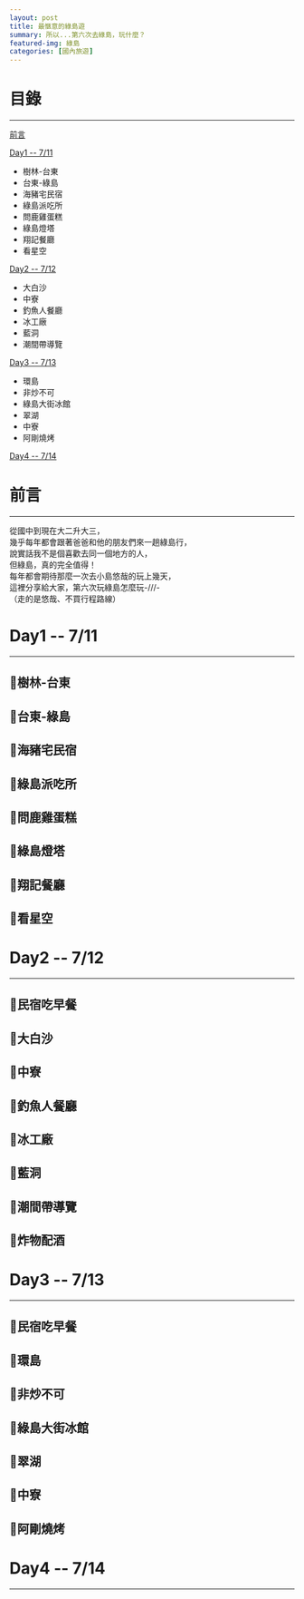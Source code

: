 ```yaml
---
layout: post
title: 最愜意的綠島遊
summary: 所以...第六次去綠島，玩什麼？
featured-img: 綠島
categories: [國內旅遊]
---
```


# 目錄

***

[前言](#前言)

[Day1 -- 7/11](#Day1)

- 樹林-台東
- 台東-綠島
- 海豬宅民宿
- 綠島派吃所
- 問鹿雞蛋糕
- 綠島燈塔
- 翔記餐廳
- 看星空

[Day2 -- 7/12](#Day2)

- 大白沙
- 中寮
- 釣魚人餐廳
- 冰工廠
- 藍洞
- 潮間帶導覽

[Day3 -- 7/13](#Day3)

- 環島
- 非炒不可
- 綠島大街冰館
- 翠湖
- 中寮
- 阿剛燒烤

[Day4 -- 7/14](#Day4)

<a name="前言"/>

# 前言

***

從國中到現在大二升大三，<br>
幾乎每年都會跟著爸爸和他的朋友們來一趟綠島行，<br>
說實話我不是個喜歡去同一個地方的人，<br>
但綠島，真的完全值得！<br>
每年都會期待那麼一次去小島悠哉的玩上幾天，<br>
這裡分享給大家，第六次玩綠島怎麼玩-///-<br>
（走的是悠哉、不買行程路線）


<a name="Day1"/>

# Day1 -- 7/11

***

## 📍樹林-台東
## 📍台東-綠島
## 📍海豬宅民宿
## 📍綠島派吃所
## 📍問鹿雞蛋糕
## 📍綠島燈塔
## 📍翔記餐廳
## 📍看星空



<a name="Day2"/>

# Day2 -- 7/12

***

## 📍民宿吃早餐
## 📍大白沙
## 📍中寮
## 📍釣魚人餐廳
## 📍冰工廠
## 📍藍洞
## 📍潮間帶導覽
## 📍炸物配酒


<a name="Day3"/>

# Day3 -- 7/13

***

## 📍民宿吃早餐
## 📍環島
## 📍非炒不可
## 📍綠島大街冰館
## 📍翠湖
## 📍中寮
## 📍阿剛燒烤

<a name="Day4"/>

# Day4 -- 7/14

***





